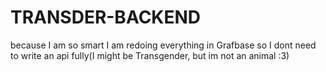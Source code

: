 # TRANSDER-BACKEND

because I am so smart I am redoing everything in Grafbase so I dont need to write an api fully(I might be Transgender, but im not an animal :3)



 